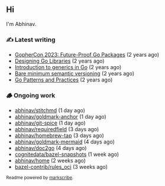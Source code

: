## Hi

I'm Abhinav.

### ✍️ Latest writing


- [GopherCon 2023: Future-Proof Go Packages](https://abhinavg.net/2023/09/27/future-proof-packages/) (2 years ago)
- [Designing Go Libraries](https://abhinavg.net/2022/12/06/designing-go-libraries/) (2 years ago)
- [Introduction to generics in Go](https://abhinavg.net/2022/11/23/generics-intro/) (2 years ago)
- [Bare minimum semantic versioning](https://abhinavg.net/2022/11/07/semver/) (2 years ago)
- [Go Patterns and Practices](https://abhinavg.net/2022/09/19/go-patterns-and-practices-talk/) (2 years ago)

### 🪵 Ongoing work


- [abhinav/stitchmd](https://github.com/abhinav/stitchmd) (1 day ago)
- [abhinav/goldmark-anchor](https://github.com/abhinav/goldmark-anchor) (1 day ago)
- [abhinav/git-spice](https://github.com/abhinav/git-spice) (1 day ago)
- [abhinav/requiredfield](https://github.com/abhinav/requiredfield) (3 days ago)
- [abhinav/homebrew-tap](https://github.com/abhinav/homebrew-tap) (3 days ago)
- [abhinav/goldmark-mermaid](https://github.com/abhinav/goldmark-mermaid) (4 days ago)
- [abhinav/doc2go](https://github.com/abhinav/doc2go) (4 days ago)
- [cognitedata/bazel-snapshots](https://github.com/cognitedata/bazel-snapshots) (1 week ago)
- [abhinav/home](https://github.com/abhinav/home) (2 weeks ago)
- [bazel-contrib/rules_oci](https://github.com/bazel-contrib/rules_oci) (3 weeks ago)

<sub>Readme powered by [markscribe](https://github.com/muesli/markscribe).</sub>
